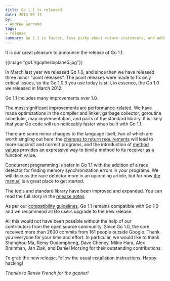 ```yaml
---
title: Go 1.1 is released
date: 2013-05-13
by:
- Andrew Gerrand
tags:
- release
summary: Go 1.1 is faster, less picky about return statements, and adds method expressions.
---
```



It is our great pleasure to announce the release of Go 1.1.

{{image "go1.1/gopherbiplane5.jpg"}}

In March last year we released Go 1.0, and since then we have released three
minor "point releases".
The point releases were made to fix only critical issues,
so the Go 1.0.3 you use today is still, in essence,
the Go 1.0 we released in March 2012.

Go 1.1 includes many improvements over 1.0.

The most significant improvements are performance-related.
We have made optimizations in the compiler and linker,
garbage collector, goroutine scheduler, map implementation,
and parts of the standard library.
It is likely that your Go code will run noticeably faster when built with Go 1.1.

There are some minor changes to the language itself,
two of which are worth singling out here:
the [changes to return requirements](https://golang.org/doc/go1.1#return) will
lead to more succinct and correct programs,
and the introduction of [method values](https://golang.org/doc/go1.1#method_values) provides
an expressive way to bind a method to its receiver as a function value.

Concurrent programming is safer in Go 1.1 with the addition of a race
detector for finding memory synchronization errors in your programs.
We will discuss the race detector more in an upcoming article,
but for now [the manual](https://golang.org/doc/articles/race_detector.html) is
a great place to get started.

The tools and standard library have been improved and expanded.
You can read the full story in the [release notes](https://golang.org/doc/go1.1).

As per our [compatibility guidelines](https://golang.org/doc/go1compat.html),
Go 1.1 remains compatible with Go 1.0 and we recommend all Go users upgrade to the new release.

All this would not have been possible without the help of our contributors from
the open source community.
Since Go 1.0, the core received more than 2600 commits from 161 people outside Google.
Thank you everyone for your time and effort.
In particular, we would like to thank Shenghou Ma,
Rémy Oudompheng, Dave Cheney, Mikio Hara,
Alex Brainman, Jan Ziak, and Daniel Morsing for their outstanding contributions.

To grab the new release, follow the usual [installation instructions](https://golang.org/doc/install). Happy hacking!

_Thanks to Renée French for the gopher!_

